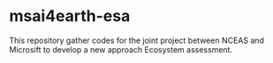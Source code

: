 # msai4earth-esa

This repository gather codes for the joint project between NCEAS and Microsift to develop a new approach Ecosystem assessment.

